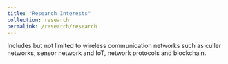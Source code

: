 ```yaml
---
title: "Research Interests"
collection: research
permalink: /research/research
---
```

Includes but not limited to wireless communication networks such as culler networks, sensor network and IoT, network protocols and blockchain.
